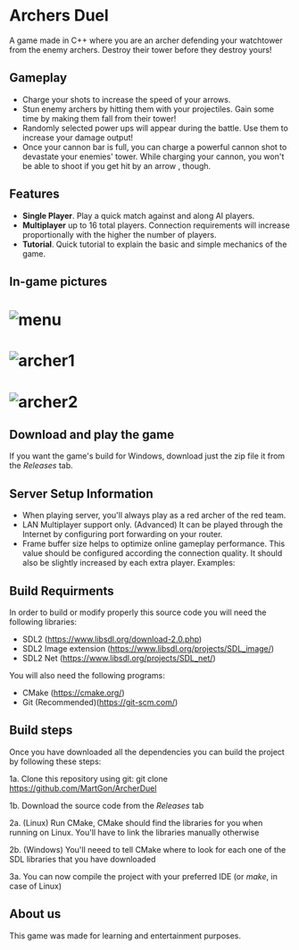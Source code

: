 # Archers Duel

A game made in C++ where you are an archer defending your watchtower from the enemy archers. Destroy their tower before they destroy yours!

## Gameplay

- Charge your shots to increase the speed of your arrows.
- Stun enemy archers by hitting them with your projectiles. Gain some time by making them fall from their tower!
- Randomly selected power ups will appear during the battle. Use them to increase your damage output!
- Once your cannon bar is full, you can charge a powerful cannon shot to devastate your enemies' tower. While charging your cannon, you won't be able to shoot if you get hit by an arrow , though.

## Features

- **Single Player**. Play a quick match against and along AI players.
- **Multiplayer** up to 16 total players. Connection requirements will increase proportionally with the higher the number of players.
- **Tutorial**. Quick tutorial to explain the basic and simple mechanics of the game.

## In-game pictures

# ![menu](https://img.itch.zone/aW1hZ2UvNDQ3MTQzLzIyNTg2MTYucG5n/original/h7daeW.png)
# ![archer1](https://img.itch.zone/aW1nLzIyNTg2MzIucG5n/original/MthHmG.png)
# ![archer2](https://img.itch.zone/aW1hZ2UvNDQ3MTQzLzIyNTg2MTcucG5n/original/f15%2B57.png)

## Download and play the game
 
If you want the game's build for Windows, download just the zip file it from the *Releases* tab.

## Server Setup Information

- When playing server, you'll always play as a red archer of the red team.
- LAN Multiplayer support only. (Advanced) It can be played through the Internet by configuring port forwarding on your router.
- Frame buffer size helps to optimize online gameplay performance. This value should be configured according the connection quality. It should also be slightly increased by each extra player. Examples: 
    
## Build Requirments
 
In order to build or modify properly this source code you will need the following libraries:

- SDL2 (https://www.libsdl.org/download-2.0.php)
- SDL2 Image extension (https://www.libsdl.org/projects/SDL_image/)
- SDL2 Net (https://www.libsdl.org/projects/SDL_net/)

You will also need the following programs:

- CMake (https://cmake.org/)
- Git (Recommended)(https://git-scm.com/)

## Build steps

Once you have downloaded all the dependencies you can build the project by following these steps:

  1a. Clone this repository using git: git clone https://github.com/MartGon/ArcherDuel

  1b. Download the source code from the *Releases* tab

  2a. (Linux) Run CMake, CMake should find the libraries for you when running on Linux. You'll have to link the libraries manually otherwise

  2b. (Windows) You'll neeed to tell CMake where to look for each one of the SDL libraries that you have downloaded

  3a. You can now compile the project with your preferred IDE (or *make*, in case of Linux)
  
 ## About us

This game was made for learning and entertainment purposes.
